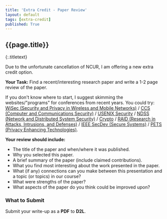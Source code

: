 ```yaml
---
title: 'Extra Credit - Paper Review'
layout: default
tags: [extra-credit]
published: True
---
```


## {{page.title}}
{:.titletext}

Due to the unfortunate cancellation of NCUR, I am offering a new extra credit option.

**Your Task:**
Find a recent/interesting research paper and write a 1-2 page review of the paper.

If you don't know where to start, I suggest skimming the websites/"programs" for conferences from recent years.
You could try:
[WiSec (Security and Privacy in Wireless and Mobile Networks)](https://wisec2020.ins.jku.at) /
[CCS (Computer and Communications Security)](https://www.sigsac.org/ccs/CCS2020/) /
[USENIX Security](https://www.usenix.org/conference/usenixsecurity20) /
[NDSS (Network and Distributed System Security)](https://www.ndss-symposium.org/ndss2020/) /
[Crypto](https://crypto.iacr.org/2020/) /
[RAID (Research in Attacks, Intrusions, and Defenses)](https://www.raid-2019.org) /
[IEEE SecDev (Secure Systems)](https://secdev.ieee.org/2020/Home) /
[PETS (Privacy Enhancing Technologies)](https://petsymposium.org).

**Your review should include:**
- The title of the paper and when/where it was published.
- Why you selected this paper.
- A brief summary of the paper (include claimed contributions).
- What you find most interesting about the work presented in the paper.
- What (if any) connections can you make between this presentation and a topic (or topics) in our course?
- What were strengths of the paper?
- What aspects of the paper do you think could be improved upon?  

### What to Submit

Submit your write-up as a **PDF** to **D2L**.
